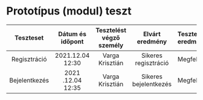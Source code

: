 # Prototípus (modul) teszt
| Teszteset | Dátum és időpont | Tesztelést végző személy | Elvárt eredmény | Tesztelés eredménye |
| :---: | :---: | :---: | :---: | :---
| Regisztráció | 2021.12.04 12:30 | Varga  Krisztián | Sikeres regisztráció | Megfelelt |
| Bejelentkezés | 2021 .12.04 12:35 | Varga Krisztián | Sikeres bejelentkezés | Megfelelt |
